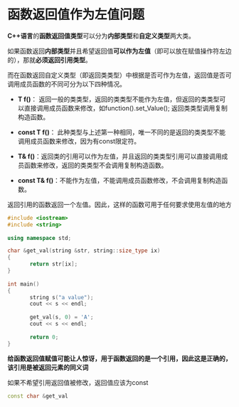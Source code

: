# 函数返回值作为左值问题

**C++语言**的**函数返回值类型**可以分为**内部类型**和**自定义类型**两大类。

如果函数返回**内部类型**并且希望返回值**可以作为左值**（即可以放在赋值操作符左边的），那就**必须返回引用类型**。

而在函数返回自定义类型（即返回类类型）中根据是否可作为左值，返回值是否可调用成员函数的不同可分为以下四种情况。

* **T f()**： 返回一般的类类型，返回的类类型不能作为左值，但返回的类类型可以直接调用成员函数来修改，如function().set_Value(); 返回类类型调用复制构造函数。

* **const T f()**： 此种类型与上述第一种相同，唯一不同的是返回的类类型不能调用成员函数来修改，因为有const限定符。

* **T& f()**：返回类的引用可以作为左值，并且返回的类类型引用可以直接调用成员函数来修改，返回的类类型不会调用复制构造函数。

* **const T& f()**：不能作为左值，不能调用成员函数修改，不会调用复制构造函数。

返回引用的函数返回一个左值。因此，这样的函数可用于任何要求使用左值的地方
```C++
#include <iostream>
#include <string>
 
using namespace std;

char &get_val(string &str, string::size_type ix)
{
       return str[ix];
}
 
int main()
{
       string s("a value");
       cout << s << endl;
 
       get_val(s, 0) = 'A';
       cout << s << endl;
 
       return 0;
}
```

**给函数返回值赋值可能让人惊讶，用于函数返回的是一个引用，因此这是正确的，该引用是被返回元素的同义词**

如果不希望引用返回值被修改，返回值应该为const
```C++
const char &get_val
```